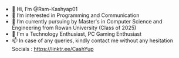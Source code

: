 - 👋 Hi, I’m @Ram-Kashyap01
- 👀 I’m interested in Programming and Communication
- 🌱 I’m currently pursuing by Master's in Computer Science and Engineering from Rowan University (Class of 2025)
- 💞️ I'm a Technology Enthusiast, PC Gaming Enthusiast
- 📫 In case of any queries, kindly contact me without any hesitation
      Socials : https://linktr.ee/CashYup
      

<!---
Ram-Kashyap01/Ram-Kashyap01 is a ✨ special ✨ repository because its `README.md` (this file) appears on your GitHub profile.
You can click the Preview link to take a look at your changes.
--->
